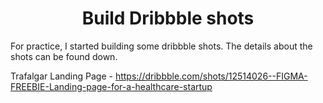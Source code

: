 <h1 align="center">Build Dribbble shots</h1>

For practice, I started building some dribbble shots.
The details about the shots can be found down.

Trafalgar Landing Page - https://dribbble.com/shots/12514026--FIGMA-FREEBIE-Landing-page-for-a-healthcare-startup
